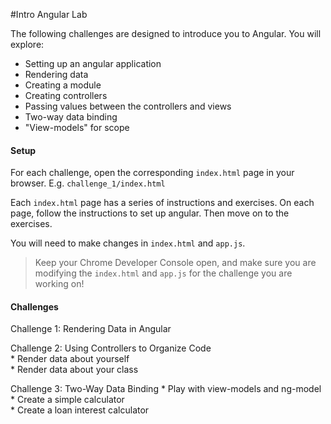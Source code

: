 #Intro Angular Lab

The following challenges are designed to introduce you to Angular.  You will explore:
* Setting up an angular application
* Rendering data
* Creating a module
* Creating controllers
* Passing values between the controllers and views
* Two-way data binding
* "View-models" for scope

#### Setup
For each challenge, open the corresponding `index.html` page in your browser. E.g. `challenge_1/index.html`

Each `index.html` page has a series of instructions and exercises. On each page, follow the instructions to set up angular. Then move on to the exercises.

You will need to make changes in `index.html` and `app.js`.

> Keep your Chrome Developer Console open, and make sure you are modifying the `index.html` and `app.js` for the challenge you are working on!

#### Challenges
Challenge 1: Rendering Data in Angular

Challenge 2: Using Controllers to Organize Code  
    * Render data about yourself  
    * Render data about your class  
    
Challenge 3: Two-Way Data Binding
    * Play with view-models and ng-model  
    * Create a simple calculator  
    * Create a loan interest calculator  
